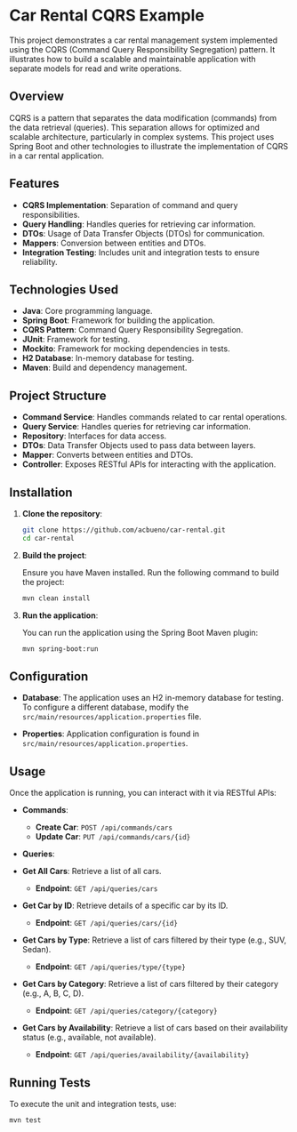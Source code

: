 # Car Rental CQRS Example

This project demonstrates a car rental management system implemented using the CQRS (Command Query Responsibility Segregation) pattern. It illustrates how to build a scalable and maintainable application with separate models for read and write operations.

## Overview

CQRS is a pattern that separates the data modification (commands) from the data retrieval (queries). This separation allows for optimized and scalable architecture, particularly in complex systems. This project uses Spring Boot and other technologies to illustrate the implementation of CQRS in a car rental application.

## Features

- **CQRS Implementation**: Separation of command and query responsibilities.
- **Query Handling**: Handles queries for retrieving car information.
- **DTOs**: Usage of Data Transfer Objects (DTOs) for communication.
- **Mappers**: Conversion between entities and DTOs.
- **Integration Testing**: Includes unit and integration tests to ensure reliability.

## Technologies Used

- **Java**: Core programming language.
- **Spring Boot**: Framework for building the application.
- **CQRS Pattern**: Command Query Responsibility Segregation.
- **JUnit**: Framework for testing.
- **Mockito**: Framework for mocking dependencies in tests.
- **H2 Database**: In-memory database for testing.
- **Maven**: Build and dependency management.

## Project Structure

- **Command Service**: Handles commands related to car rental operations.
- **Query Service**: Handles queries for retrieving car information.
- **Repository**: Interfaces for data access.
- **DTOs**: Data Transfer Objects used to pass data between layers.
- **Mapper**: Converts between entities and DTOs.
- **Controller**: Exposes RESTful APIs for interacting with the application.

## Installation

1. **Clone the repository**:

    ```bash
    git clone https://github.com/acbueno/car-rental.git
    cd car-rental
    ```

2. **Build the project**:

    Ensure you have Maven installed. Run the following command to build the project:

    ```bash
    mvn clean install
    ```

3. **Run the application**:

    You can run the application using the Spring Boot Maven plugin:

    ```bash
    mvn spring-boot:run
    ```

## Configuration

- **Database**: The application uses an H2 in-memory database for testing. To configure a different database, modify the `src/main/resources/application.properties` file.

- **Properties**: Application configuration is found in `src/main/resources/application.properties`.

## Usage

Once the application is running, you can interact with it via RESTful APIs:

- **Commands**:
  - **Create Car**: `POST /api/commands/cars`
  - **Update Car**: `PUT /api/commands/cars/{id}`

- **Queries**:
- **Get All Cars**: Retrieve a list of all cars.
  - **Endpoint**: `GET /api/queries/cars`
  
- **Get Car by ID**: Retrieve details of a specific car by its ID.
  - **Endpoint**: `GET /api/queries/cars/{id}`

- **Get Cars by Type**: Retrieve a list of cars filtered by their type (e.g., SUV, Sedan).
  - **Endpoint**: `GET /api/queries/type/{type}`
  
- **Get Cars by Category**: Retrieve a list of cars filtered by their category (e.g., A, B, C, D).
  - **Endpoint**: `GET /api/queries/category/{category}`
  
- **Get Cars by Availability**: Retrieve a list of cars based on their availability status (e.g., available, not available).
  - **Endpoint**: `GET /api/queries/availability/{availability}`

## Running Tests

To execute the unit and integration tests, use:

```bash
mvn test
